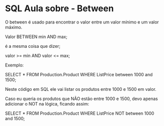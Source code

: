 # SQL Aula sobre - Between

O between é usado para encontrar o valor entre um valor mínimo e um valor máximo.

Valor BETWEEN min AND max;

é a mesma coisa que dizer;

valor >= min AND valor <= max;

Exemplo:

SELECT *
FROM Production.Product
WHERE ListPrice between 1000 and 1500;

Neste código em SQL ele vai listar os produtos entre 1000 e 1500 em valor.

Caso eu queria os produtos que NÃO estão entre 1000 e 1500, devo apenas adicionar o NOT na lógica, ficando assim: 

SELECT *
FROM Production.Product
WHERE ListPrice NOT between 1000 and 1500;